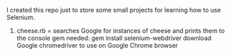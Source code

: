 I created this repo just to store some small projects for learning how to use Selenium.

1. cheese.rb = searches Google for instances of cheese and prints them to the console
	gem needed: gem install selenium-webdriver
	download Google chromedriver to use on Google Chrome browser